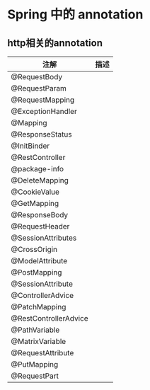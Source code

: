 # Spring 中的 annotation

## http相关的annotation

| 注解                  | 描述 |
| --------------------- | ---- |
| @RequestBody          |
| @RequestParam         |
| @RequestMapping       |
| @ExceptionHandler     |
| @Mapping              |
| @ResponseStatus       |
| @InitBinder           |
| @RestController       |
| @package-info         |
| @DeleteMapping        |
| @CookieValue          |
| @GetMapping           |
| @ResponseBody         |
| @RequestHeader        |
| @SessionAttributes    |
| @CrossOrigin          |
| @ModelAttribute       |
| @PostMapping          |
| @SessionAttribute     |
| @ControllerAdvice     |
| @PatchMapping         |
| @RestControllerAdvice |
| @PathVariable         |
| @MatrixVariable       |
| @RequestAttribute     |
| @PutMapping           |
| @RequestPart          |
